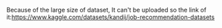 Because of the large size of dataset, It can't be uploaded so the link of it:https://www.kaggle.com/datasets/kandij/job-recommendation-datasets
